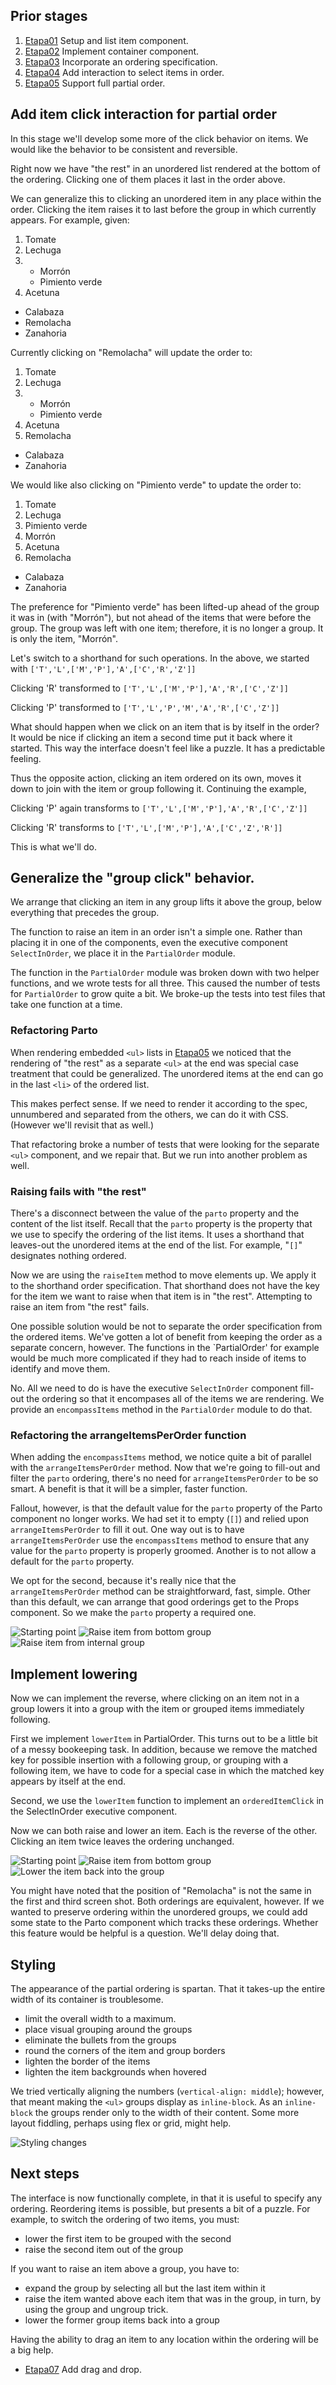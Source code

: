 ## Prior stages
1. [Etapa01](Etapa01.md) Setup and list item component.
1. [Etapa02](Etapa02.md) Implement container component.
1. [Etapa03](Etapa03.md) Incorporate an ordering specification.
1. [Etapa04](Etapa04.md) Add interaction to select items in order.
1. [Etapa05](Etapa05.md) Support full partial order.

## Add item click interaction for partial order

In this stage we'll develop some more of the click behavior on items.
We would like the behavior to be consistent and reversible.

Right now we have "the rest" in an
unordered list rendered at the bottom of the ordering. Clicking one
of them places it last in the order above.

We can generalize this to clicking an unordered item in any place
within the order. Clicking the item raises it to last before the
group in which currently appears. For example, given:

1. Tomate
1. Lechuga
1.  - Morrón
    - Pimiento verde
1. Acetuna

- Calabaza
- Remolacha
- Zanahoria

Currently clicking on "Remolacha" will update the order to:

1. Tomate
1. Lechuga
1.  - Morrón
    - Pimiento verde
1. Acetuna
1. Remolacha

- Calabaza
- Zanahoria

We would like also clicking on "Pimiento verde" to update the order to:

1. Tomate
1. Lechuga
1. Pimiento verde
1. Morrón
1. Acetuna
1. Remolacha

- Calabaza
- Zanahoria

The preference for "Pimiento verde" has been lifted-up ahead of the group
it was in (with "Morrón"), but not ahead of the items that were before
the group. The group was left with one item; therefore, it is no longer
a group. It is only the item, "Morrón".

Let's switch to a shorthand for such operations. In the above, we started
with
```['T','L',['M','P'],'A',['C','R','Z']]```

Clicking 'R' transformed to
```['T','L',['M','P'],'A','R',['C','Z']]```

Clicking 'P' transformed to
```['T','L','P','M','A','R',['C','Z']]```

What should happen when we click on an item that is by itself in the order?
It would be nice if clicking an item a second time put it back where it started.
This way the interface doesn't feel like a puzzle. It has a predictable
feeling.

Thus the opposite action, clicking an item ordered on its own, moves it down
to join with the item or group following it. Continuing the example,

Clicking 'P' again transforms to
```['T','L',['M','P'],'A','R',['C','Z']]```

Clicking 'R' transforms to
```['T','L',['M','P'],'A',['C','Z','R']]```

This is what we'll do.

## Generalize the "group click" behavior.

We arrange that clicking an item in any group lifts it above the group,
below everything that precedes the group.

The function to raise an item in an order isn't a simple one.
Rather than placing it in one of the components, even the executive
component `SelectInOrder`, we place it in the `PartialOrder` module.

The function in the `PartialOrder` module was broken down with two
helper functions, and we wrote tests for all three. This caused the
number of tests for `PartialOrder` to grow quite a bit. We broke-up
the tests into test files that take one function at a time.

### Refactoring Parto

When rendering embedded `<ul>` lists in [Etapa05](Etapa05.md) we noticed
that the rendering of "the rest" as a separate `<ul>` at the end
was special case treatment that could be generalized. The unordered
items at the end can go in the last `<li>` of the ordered list.

This makes perfect sense. If we need to render it according to the spec,
unnumbered and separated from the others, we can do it with CSS.
(However we'll revisit that as well.)

That refactoring broke a number of tests that were looking for the
separate `<ul>` component, and we repair that. But we run into another
problem as well.

### Raising fails with "the rest"

There's a disconnect between the value of the `parto` property
and the content of the list itself. Recall that the `parto` property
is the property that we use to specify the ordering of the list items.
It uses a shorthand that leaves-out the unordered items at the end of
the list. For example, "`[]`" designates nothing ordered.

Now we are using the `raiseItem` method to move elements up. We apply it
to the shorthand order specification. That shorthand does not
have the key for the item we want to raise when that item is in "the rest".
Attempting to raise an item from "the rest" fails.

One possible solution would be not to separate the order specification
from the ordered items. We've gotten a lot of benefit from keeping the
order as a separate concern, however. The functions in the `PartialOrder'
for example would be much more complicated if they had to reach inside
of items to identify and move them.

No. All we need to do is have the executive `SelectInOrder` component
fill-out the ordering so that it encompases all of the items we are rendering.
We provide an `encompassItems` method in the `PartialOrder` module to do that.

### Refactoring the arrangeItemsPerOrder function

When adding the `encompassItems` method, we notice quite a bit of parallel
with the `arrangeItemsPerOrder` method. Now that we're going to fill-out
and filter the `parto` ordering, there's no need for `arrangeItemsPerOrder`
to be so smart. A benefit is that it will be a simpler, faster function.

Fallout, however, is that the default value for the `parto` property
of the Parto component no longer works. We had set it to empty (`[]`)
and relied upon `arrangeItemsPerOrder` to fill it out. One way out is
to have `arrangeItemsPerOrder` use the `encompassItems` method to ensure
that any value for the `parto` property is properly groomed. Another is
to not allow a default for the `parto` property.

We opt for the second, because it's really nice that the `arrangeItemsPerOrder`
method can be straightforward, fast, simple. Other than this default, we can
arrange that good orderings get to the Props component. So we make the
`parto` property a required one.

![Starting point](images/Etapa06Capture1.png)
![Raise item from bottom group](images/Etapa06Capture2.png)
![Raise item from internal group](images/Etapa06Capture3.png)

## Implement lowering

Now we can implement the reverse, where clicking on an item not in a group
lowers it into a group with the item or grouped items immediately following.

First we implement `lowerItem` in PartialOrder. This turns out to be
a little bit of a messy bookeeping task. In addition, because we remove
the matched key for possible insertion with a following group, or
grouping with a following item, we have to code for a special case in which
the matched key appears by itself at the end.

Second, we use the `lowerItem` function to implement an `orderedItemClick`
in the SelectInOrder executive component.

Now we can both raise and lower an item. Each is the reverse of the other.
Clicking an item twice leaves the ordering unchanged.

![Starting point](images/Etapa06Capture1.png)
![Raise item from bottom group](images/Etapa06Capture4.png)
![Lower the item back into the group](images/Etapa06Capture5.png)

You might have noted that the position of "Remolacha" is not the same in the
first and third screen shot. Both orderings are equivalent, however.
If we wanted to preserve ordering within the unordered groups, we could
add some state to the Parto component which tracks these orderings.
Whether this feature would be helpful is a question. We'll delay doing
that.

## Styling

The appearance of the partial ordering is spartan. That it takes-up the
entire width of its container is troublesome.

- limit the overall width to a maximum.
- place visual grouping around the groups
- eliminate the bullets from the groups
- round the corners of the item and group borders
- lighten the border of the items
- lighten the item backgrounds when hovered

We tried vertically aligning the numbers (`vertical-align: middle`);
however, that meant making the
`<ul>` groups display as `inline-block`. As an `inline-block` the groups
render only to the width of their content.
Some more layout fiddling, perhaps using flex or grid, might help.

![Styling changes](images/Etapa06Capture6.png)

## Next steps

The interface is now functionally complete, in that it is useful to specify
any ordering. Reordering items is possible, but presents a bit of a puzzle.
For example, to switch the ordering of two items, you must:
- lower the first item to be grouped with the second
- raise the second item out of the group

If you want to raise an item above a group, you have to:
- expand the group by selecting all but the last item within it
- raise the item wanted above each item that was in the group, in turn,
  by using the group and ungroup trick.
- lower the former group items back into a group

Having the ability to drag an item to any location within the ordering
will be a big help.

- [Etapa07](Etapa07.md) Add drag and drop.
